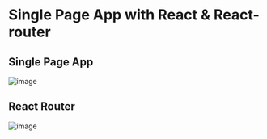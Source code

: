 # Single Page App with React & React-router

## Single Page App
![image](https://user-images.githubusercontent.com/83491188/209564527-24d27a8a-72d6-40ef-9f5b-b7354ceef1e6.png)

## React Router
![image](https://user-images.githubusercontent.com/83491188/209564463-5f120324-e818-4f30-8d6b-2482953afad0.png)

